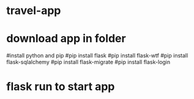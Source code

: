 # travel-app
# download app in folder
#install python and pip
#pip install flask
#pip install flask-wtf
#pip install flask-sqlalchemy
#pip install flask-migrate
#pip install flask-login
# flask run to start app
